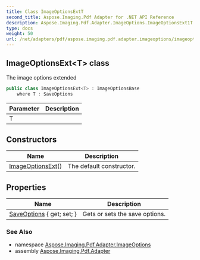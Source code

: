 ```yaml
---
title: Class ImageOptionsExtT
second_title: Aspose.Imaging.Pdf Adapter for .NET API Reference
description: Aspose.Imaging.Pdf.Adapter.ImageOptions.ImageOptionsExt1T class. The image options extended
type: docs
weight: 50
url: /net/adapters/pdf/aspose.imaging.pdf.adapter.imageoptions/imageoptionsext-1/
---
```

## ImageOptionsExt&lt;T&gt; class

The image options extended

```csharp
public class ImageOptionsExt<T> : ImageOptionsBase
    where T : SaveOptions
```

| Parameter | Description |
| --- | --- |
| T |  |

## Constructors

| Name | Description |
| --- | --- |
| [ImageOptionsExt](imageoptionsext/)() | The default constructor. |

## Properties

| Name | Description |
| --- | --- |
| [SaveOptions](../../aspose.imaging.pdf.adapter.imageoptions/imageoptionsext-1/saveoptions/) { get; set; } | Gets or sets the save options. |

### See Also

* namespace [Aspose.Imaging.Pdf.Adapter.ImageOptions](../../aspose.imaging.pdf.adapter.imageoptions/)
* assembly [Aspose.Imaging.Pdf.Adapter](../../)


